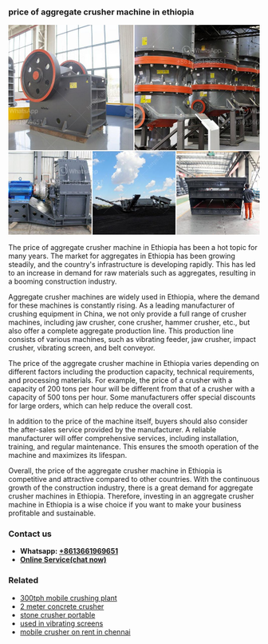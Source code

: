 <h3>price of aggregate crusher machine in ethiopia</h3><img src='1704856879.jpg' alt=''><p>The price of aggregate crusher machine in Ethiopia has been a hot topic for many years. The market for aggregates in Ethiopia has been growing steadily, and the country's infrastructure is developing rapidly. This has led to an increase in demand for raw materials such as aggregates, resulting in a booming construction industry.</p><p>Aggregate crusher machines are widely used in Ethiopia, where the demand for these machines is constantly rising. As a leading manufacturer of crushing equipment in China, we not only provide a full range of crusher machines, including jaw crusher, cone crusher, hammer crusher, etc., but also offer a complete aggregate production line. This production line consists of various machines, such as vibrating feeder, jaw crusher, impact crusher, vibrating screen, and belt conveyor.</p><p>The price of the aggregate crusher machine in Ethiopia varies depending on different factors including the production capacity, technical requirements, and processing materials. For example, the price of a crusher with a capacity of 200 tons per hour will be different from that of a crusher with a capacity of 500 tons per hour. Some manufacturers offer special discounts for large orders, which can help reduce the overall cost.</p><p>In addition to the price of the machine itself, buyers should also consider the after-sales service provided by the manufacturer. A reliable manufacturer will offer comprehensive services, including installation, training, and regular maintenance. This ensures the smooth operation of the machine and maximizes its lifespan.</p><p>Overall, the price of the aggregate crusher machine in Ethiopia is competitive and attractive compared to other countries. With the continuous growth of the construction industry, there is a great demand for aggregate crusher machines in Ethiopia. Therefore, investing in an aggregate crusher machine in Ethiopia is a wise choice if you want to make your business profitable and sustainable.</p><h3>Contact us</h3><ul><li><strong>Whatsapp:&nbsp;<a href="https://wa.me/8613661969651">+8613661969651</a></strong></li><li><a href="https://swt.shibang-china.com/?git&amp;zhl&amp;price of aggregate crusher machine in ethiopia"><strong>Online Service(chat now)</strong></a></li></ul><h3>Related</h3><ul><li><a href='300tph mobile crushing plant.md'>300tph mobile crushing plant</a></li><li><a href='2 meter concrete crusher.md'>2 meter concrete crusher</a></li><li><a href='stone crusher portable.md'>stone crusher portable</a></li><li><a href='used in vibrating screens.md'>used in vibrating screens</a></li><li><a href='mobile crusher on rent in chennai.md'>mobile crusher on rent in chennai</a></li></ul>